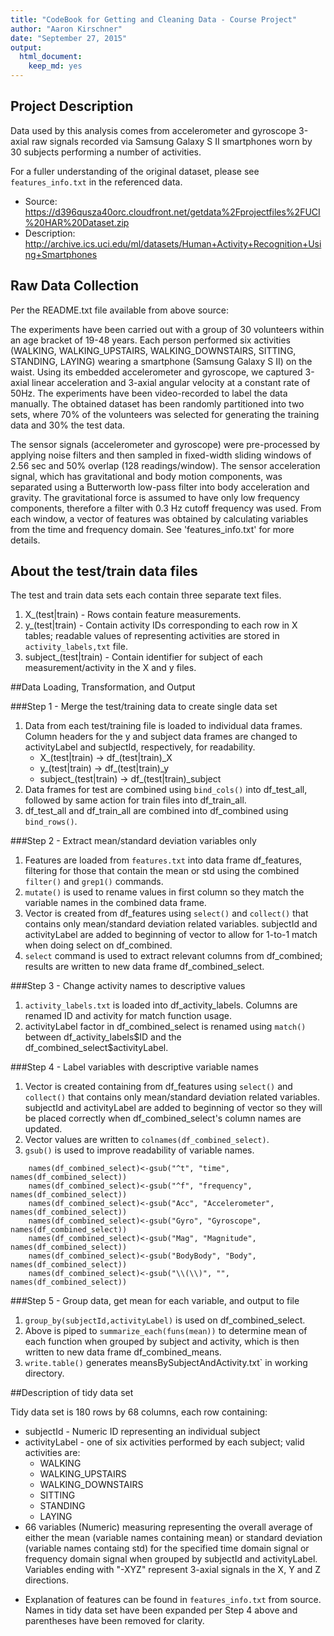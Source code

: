 ```yaml
---
title: "CodeBook for Getting and Cleaning Data - Course Project"
author: "Aaron Kirschner"
date: "September 27, 2015"
output:
  html_document:
    keep_md: yes
---
```


## Project Description
Data used by this analysis comes from accelerometer and gyroscope 3-axial raw signals recorded via Samsung Galaxy S II smartphones worn by 30 subjects performing a number of activities. 

For a fuller understanding of the original dataset, please see `features_info.txt` in the referenced data.

- Source: https://d396qusza40orc.cloudfront.net/getdata%2Fprojectfiles%2FUCI%20HAR%20Dataset.zip
- Description: http://archive.ics.uci.edu/ml/datasets/Human+Activity+Recognition+Using+Smartphones


## Raw Data Collection
Per the README.txt file available from above source:

The experiments have been carried out with a group of 30 volunteers within an age bracket of 19-48 years. Each person performed six activities (WALKING, WALKING_UPSTAIRS, WALKING_DOWNSTAIRS, SITTING, STANDING, LAYING) wearing a smartphone (Samsung Galaxy S II) on the waist. Using its embedded accelerometer and gyroscope, we captured 3-axial linear acceleration and 3-axial angular velocity at a constant rate of 50Hz. The experiments have been video-recorded to label the data manually. The obtained dataset has been randomly partitioned into two sets, where 70% of the volunteers was selected for generating the training data and 30% the test data. 

The sensor signals (accelerometer and gyroscope) were pre-processed by applying noise filters and then sampled in fixed-width sliding windows of 2.56 sec and 50% overlap (128 readings/window). The sensor acceleration signal, which has gravitational and body motion components, was separated using a Butterworth low-pass filter into body acceleration and gravity. The gravitational force is assumed to have only low frequency components, therefore a filter with 0.3 Hz cutoff frequency was used. From each window, a vector of features was obtained by calculating variables from the time and frequency domain. See 'features_info.txt' for more details. 

## About the test/train data files
The test and train data sets each contain three separate text files.

1. X_(test|train) - Rows contain feature measurements.
2. y_(test|train) - Contain activity IDs corresponding to each row in X tables; readable values of representing activities are stored in `activity_labels,txt` file.
3. subject_(test|train) - Contain identifier for subject of each measurement/activity in the X and y files.

##Data Loading, Transformation, and Output

###Step 1 - Merge the test/training data to create single data set
1. Data from each test/training file is loaded to individual data frames. Column headers for the y and subject data frames are changed to activityLabel and subjectId, respectively, for readability.
    + X_(test|train) -> df_(test|train)_X
    + y_(test|train) -> df_(test|train)_y
    + subject_(test|train) -> df_(test|train)_subject
2. Data frames for test are combined  using `bind_cols()` into df_test_all, followed by same action for train files into df_train_all.
3. df_test_all and df_train_all are  combined into df_combined using `bind_rows()`.

###Step 2 - Extract mean/standard deviation variables only
1. Features are loaded from `features.txt` into data frame df_features, filtering for those that contain the mean or std using the combined `filter()` and `grep1()` commands.
2. `mutate()` is used to rename values  in first column so they match the variable names in the combined data frame.
3. Vector is created from df_features using `select()` and `collect()` that contains  only mean/standard deviation related variables. subjectId and activityLabel are added to beginning of vector to allow for 1-to-1 match when doing select on df_combined.
4. `select` command is used to extract relevant columns from df_combined; results are  written to new data frame df_combined_select.

###Step 3 - Change activity names to descriptive values
1. `activity_labels.txt` is loaded into df_activity_labels. Columns are renamed ID and activity for match function usage.
2. activityLabel factor in df_combined_select is renamed using `match()` between df_activity_labels\$ID and the df_combined_select\$activityLabel.

###Step 4 - Label variables with descriptive variable names
1. Vector is created containing from df_features using `select()` and `collect()` that contains  only mean/standard deviation related variables. subjectId and activityLabel are added to beginning of vector so they will be placed correctly when df_combined_select's column names are updated.
2. Vector values are written to `colnames(df_combined_select)`.
3. `gsub()` is used to improve readability of variable names.
```
    names(df_combined_select)<-gsub("^t", "time", names(df_combined_select))
    names(df_combined_select)<-gsub("^f", "frequency", names(df_combined_select))
    names(df_combined_select)<-gsub("Acc", "Accelerometer", names(df_combined_select))
    names(df_combined_select)<-gsub("Gyro", "Gyroscope", names(df_combined_select))
    names(df_combined_select)<-gsub("Mag", "Magnitude", names(df_combined_select))
    names(df_combined_select)<-gsub("BodyBody", "Body", names(df_combined_select))
    names(df_combined_select)<-gsub("\\(\\)", "", names(df_combined_select))
```

###Step 5 - Group data, get mean for each variable, and  output to file
1. `group_by(subjectId,activityLabel)` is used on df_combined_select.
2. Above is piped to `summarize_each(funs(mean))` to determine  mean of each function when grouped by subject and activity, which is  then written to new data frame df_combined_means.
3. `write.table()` generates meansBySubjectAndActivity.txt` in working directory.



##Description of tidy data set

Tidy data set is 180 rows by 68 columns,  each row containing:

  * subjectId - Numeric ID representing an individual subject
  * activityLabel - one of six activities performed  by each subject; valid activities are:
    + WALKING
    + WALKING_UPSTAIRS
    + WALKING_DOWNSTAIRS
    + SITTING
    + STANDING
    + LAYING
  * 66 variables (Numeric) measuring representing the overall average of either the mean (variable names containing mean) or standard deviation (variable names containg std) for the specified time domain signal or frequency domain signal when grouped by subjectId and activityLabel. Variables ending with "-XYZ" represent 3-axial signals in the X, Y and Z directions.
  + Explanation of features can be found in `features_info.txt` from source. Names in tidy data set have been expanded per Step 4 above and parentheses have been removed for clarity.

